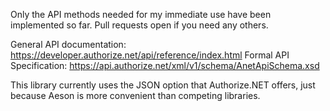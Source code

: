 Only the API methods needed for my immediate use have been implemented so far. Pull requests open if you need any others.

General API documentation: https://developer.authorize.net/api/reference/index.html
Formal API Specification: https://api.authorize.net/xml/v1/schema/AnetApiSchema.xsd

This library currently uses the JSON option that Authorize.NET offers, just because Aeson is more convenient than competing libraries.